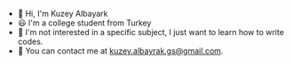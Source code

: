 - 👋 Hi, I'm Kuzey Albayark
- 😃 I'm a college student from Turkey
- 👀 I'm not interested in a specific subject, I just want to learn how to write codes.
- 📧 You can contact me at kuzey.albayrak.gs@gmail.com. 
